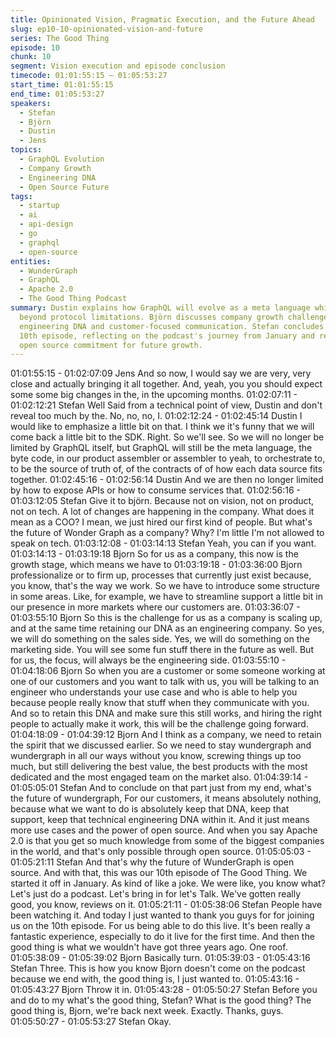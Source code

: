 ```yaml
---
title: Opinionated Vision, Pragmatic Execution, and the Future Ahead
slug: ep10-10-opinionated-vision-and-future
series: The Good Thing
episode: 10
chunk: 10
segment: Vision execution and episode conclusion
timecode: 01:01:55:15 – 01:05:53:27
start_time: 01:01:55:15
end_time: 01:05:53:27
speakers:
  - Stefan
  - Björn
  - Dustin
  - Jens
topics:
  - GraphQL Evolution
  - Company Growth
  - Engineering DNA
  - Open Source Future
tags:
  - startup
  - ai
  - api-design
  - go
  - graphql
  - open-source
entities:
  - WunderGraph
  - GraphQL
  - Apache 2.0
  - The Good Thing Podcast
summary: Dustin explains how GraphQL will evolve as a meta language while expanding
  beyond protocol limitations. Björn discusses company growth challenges while preserving
  engineering DNA and customer-focused communication. Stefan concludes the milestone
  10th episode, reflecting on the podcast's journey from January and reaffirming WunderGraph's
  open source commitment for future growth.
---
```


01:01:55:15 - 01:02:07:09
Jens
And so now, I would say we are very, very close and actually bringing it all together. And, yeah,
you you should expect some some big changes in the, in the upcoming months.
01:02:07:11 - 01:02:12:21
Stefan
Well Said from a technical point of view, Dustin and don't reveal too much by the. No, no, no, I.
01:02:12:24 - 01:02:45:14
Dustin
I would like to emphasize a little bit on that. I think we it's funny that we will come back a little bit
to the SDK. Right. So we'll see. So we will no longer be limited by GraphQL itself, but GraphQL
will still be the meta language, the byte code, in our product assembler or assembler to yeah, to
orchestrate to, to be the source of truth of, of the contracts of of how each data source fits
together.
01:02:45:16 - 01:02:56:14
Dustin
And we are then no longer limited by how to expose APIs or how to consume services that.
01:02:56:16 - 01:03:12:05
Stefan
Give it to björn. Because not on vision, not on product, not on tech. A lot of changes are
happening in the company. What does it mean as a COO? I mean, we just hired our first kind of
people. But what's the future of Wonder Graph as a company? Why? I'm little I'm not allowed to
speak on tech.
01:03:12:08 - 01:03:14:13
Stefan
Yeah, you can if you want.
01:03:14:13 - 01:03:19:18
Bjorn
So for us as a company, this now is the growth stage, which means we have to
01:03:19:18 - 01:03:36:00
Bjorn
professionalize or to firm up, processes that currently just exist because, you know, that's the
way we work. So we have to introduce some structure in some areas. Like, for example, we
have to streamline support a little bit in our presence in more markets where our customers are.
01:03:36:07 - 01:03:55:10
Bjorn
So this is the challenge for us as a company is scaling up, and at the same time retaining our
DNA as an engineering company. So yes, we will do something on the sales side. Yes, we will
do something on the marketing side. You will see some fun stuff there in the future as well. But
for us, the focus, will always be the engineering side.
01:03:55:10 - 01:04:18:06
Bjorn
So when you are a customer or some someone working at one of our customers and you want
to talk with us, you will be talking to an engineer who understands your use case and who is
able to help you because people really know that stuff when they communicate with you. And so
to retain this DNA and make sure this still works, and hiring the right people to actually make it
work, this will be the challenge going forward.
01:04:18:09 - 01:04:39:12
Bjorn
And I think as a company, we need to retain the spirit that we discussed earlier. So we need to
stay wundergraph and wundergraph in all our ways without you know, screwing things up too
much, but still delivering the best value, the best products with the most dedicated and the most
engaged team on the market also.
01:04:39:14 - 01:05:05:01
Stefan
And to conclude on that part just from my end, what's the future of wundergraph, For our
customers, it means absolutely nothing, because what we want to do is absolutely keep that
DNA, keep that support, keep that technical engineering DNA within it. And it just means more
use cases and the power of open source. And when you say Apache 2.0 is that you get so much
knowledge from some of the biggest companies in the world, and that's only possible through
open source.
01:05:05:03 - 01:05:21:11
Stefan
And that's why the future of WunderGraph is open source. And with that, this was our 10th
episode of The Good Thing. We started it off in January. As kind of like a joke. We were like, you
know what? Let's just do a podcast. Let's bring in for let's Talk. We've gotten really good, you
know, reviews on it.
01:05:21:11 - 01:05:38:06
Stefan
People have been watching it. And today I just wanted to thank you guys for for joining us on the
10th episode. For us being able to do this live. It's been really a fantastic experience, especially
to do it live for the first time. And then the good thing is what we wouldn't have got three years
ago. One roof.
01:05:38:09 - 01:05:39:02
Bjorn
Basically turn.
01:05:39:03 - 01:05:43:16
Stefan
Three. This is how you know Bjorn doesn't come on the podcast because we end with, the good
thing is, I just wanted to.
01:05:43:16 - 01:05:43:27
Bjorn
Throw it in.
01:05:43:28 - 01:05:50:27
Stefan
Before you and do to my what's the good thing, Stefan? What is the good thing? The good thing
is, Bjorn, we're back next week. Exactly. Thanks, guys.
01:05:50:27 - 01:05:53:27
Stefan
Okay.